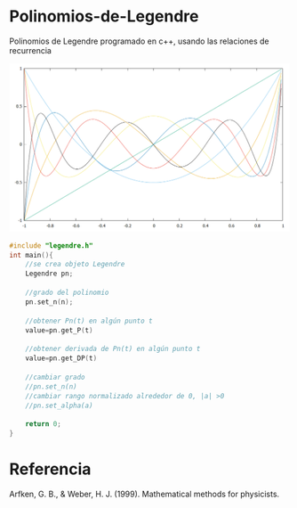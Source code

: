 # Polinomios-de-Legendre
Polinomios de Legendre programado en c++, usando las relaciones de recurrencia


![Alt text](https://raw.githubusercontent.com/RamiroBelmarM/Polinomios-de-Legendre/main/legendre.png)


```cpp
#include "legendre.h"
int main(){
    //se crea objeto Legendre
    Legendre pn;

    //grado del polinomio
    pn.set_n(n);

    //obtener Pn(t) en algún punto t
    value=pn.get_P(t)

    //obtener derivada de Pn(t) en algún punto t
    value=pn.get_DP(t)

    //cambiar grado
    //pn.set_n(n)
    //cambiar rango normalizado alrededor de 0, |a| >0
    //pn.set_alpha(a)

    return 0;
}
```
# Referencia 

Arfken, G. B., & Weber, H. J. (1999). Mathematical methods for physicists.